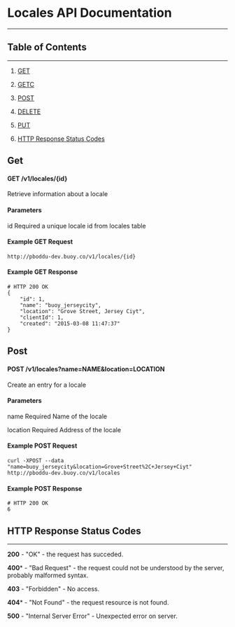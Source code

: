 # Locales API Documentation
---

## Table of Contents
---

1. [GET](#get)

2. [GETC](#GetCollection)

3. [POST](#post)

4. [DELETE](#Delete)

5. [PUT](#Put)

6. [HTTP Response Status Codes](#response_status_codes)

## <a name="get"></a>Get

#### GET /v1/locales/{id}

Retrieve information about a locale

#### Parameters

id Required a unique locale id from locales table

#### Example GET Request

````
http://pboddu-dev.buoy.co/v1/locales/{id}
````

#### Example GET Response

````
# HTTP 200 OK
{
    "id": 1,
    "name": "buoy_jerseycity",
    "location": "Grove Street, Jersey Ciyt",
    "clientId": 1,
    "created": "2015-03-08 11:47:37"
}
````


## <a name="post"></a>Post

#### POST /v1/locales?name=NAME&location=LOCATION

Create an entry for a locale

#### Parameters

name Required Name of the locale

location Required Address of the locale

#### Example POST Request

````
curl -XPOST --data "name=buoy_jerseycity&location=Grove+Street%2C+Jersey+Ciyt" http://pboddu-dev.buoy.co/v1/locales
````

#### Example POST Response

````
# HTTP 200 OK
6
````

## <a name="response_status_codes"></a>HTTP Response Status Codes
---

**200** - "OK" - the request has succeded.

**400*** - "Bad Request" - the request could not be understood by the server, probably malformed syntax.

**403** - "Forbidden" - No access.

**404*** - "Not Found" - the request resource is not found.

**500** - "Internal Server Error" - Unexpected error on server.



